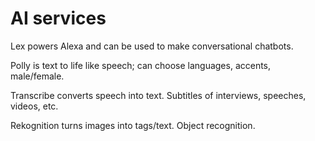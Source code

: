 # AI services

Lex powers Alexa and can be used to make conversational chatbots.


Polly is text to life like speech; can choose languages, accents, male/female.


Transcribe converts speech into text. Subtitles of interviews, speeches, videos, etc.



Rekognition turns images into tags/text. Object recognition.
